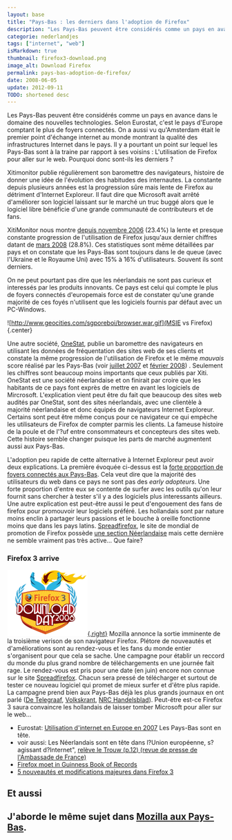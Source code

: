 ```yaml
---
layout: base
title: "Pays-Bas : les derniers dans l'adoption de Firefox"
description: "Les Pays-Bas peuvent être considérés comme un pays en avance dans le domaine des nouvelles technologies. Selon Eurostat, c'est le pays d'Europe comptant le p"
categorie: nederlandjes
tags: ["internet", "web"]
isMarkdown: true
thumbnail: firefox3-download.png
image_alt: Download Firefox
permalink: pays-bas-adoption-de-firefox/
date: 2008-06-05
update: 2012-09-11
TODO: shortened desc
---
```


Les Pays-Bas peuvent être considérés comme un pays en avance dans le domaine des nouvelles technologies. Selon Eurostat, c'est le pays d'Europe comptant le plus de foyers connectés. On a aussi vu qu'Amsterdam était le premier point d'échange internet au monde montrant la qualité des infrastructures Internet dans le pays. Il y a pourtant un point sur lequel les Pays-Bas sont à la traine par rapport à ses voisins : L'utilisation de Firefox pour aller sur le web. Pourquoi donc sont-ils les derniers ?

Xitimonitor publie régulièrement son baromettre des navigateurs, histoire de donner une idée de l'évolution des habitudes des internautes. La constante depuis plusieurs années est la progression sûre mais lente de Firefox au détriment d'Internet Exploreur. Il faut dire que Microsoft avait arrêté d'améliorer son logiciel laissant sur le marché un truc buggé alors que le logiciel libre bénéficie d'une grande communauté de contributeurs et de fans.

XitiMonitor nous montre [depuis novembre 2006](http://www.xitimonitor.com/en-us/browsers-barometer/firefox-november-2006/index-1-2-3-68.html) (23.4%) la lente et presque constante progression de l'utilisation de Firefox jusqu'aux dernier chiffres datant de [mars 2008](http://www.xitimonitor.com/fr-fr/barometre-des-navigateurs/firefox-mars-2008/index-1-1-3-127.html) (28.8%). Ces statistiques sont même détaillées par pays et on constate que les Pays-Bas sont toujours dans le de queue (avec l'Ukraine et le Royaume Uni) avec 15% à 16% d'utilisateurs. Souvent ils sont derniers.

On ne peut pourtant pas dire que les néerlandais ne sont pas curieux et interessés par les produits innovants. Ce pays est celui qui compte le plus de foyers connectés d'europemais force est de constater qu'une grande majorité de ces foyés n'utilisent que les logiciels fournis par défaut avec un PC-Windows.

![http://www.geocities.com/sgporeboi/browser.war.gif](MSIE vs Firefox){.center}

Une autre société, [OneStat](http://www.onestat.com/default-nl.aspx), publie un baromettre des navigateurs en utilisant les données de fréquentation des sites web de ses clients et constate la même progression de l'utilisation de Firefox et le même *mauvais* score réalisé par les Pays-Bas (voir [juillet 2007](http://onestat.com/html/aboutus_pressbox53-firefox-mozilla-browser-market-share.html) et [février 2008](http://www.onestat.com/dutch/dutch_aboutus_pressbox36-mozilla-firefox-internet-explorere-marktaandeel.html)) . Seulement les chiffres sont beaucoup moins importants que ceux publiés par Xiti. OneStat est une société néerlandaise et on finirait par croire que les habitants de ce pays font exprès de mettre en avant les logiciels de Mircrosoft. L'explication vient peut être du fait que beaucoup des sites web audités par OneStat, sont des sites néerlandais, avec une clientèle à majorité néerlandaise et donc équipés de navigateurs Internet Exploreur. Certains sont peut être même conçus pour ce navigateur ce qui empèche les utilisateurs de Firefox de compter parmis les clients. La fameuse histoire de la poule et de l'?uf entre consommateurs et concepteurs des sites web. Cette histoire semble changer puisque les parts de marché augmentent aussi aux Pays-Bas.

L'adoption peu rapide de cette alternative à Internet Exploreur peut avoir deux explications. La première évoquée ci-dessus est la [forte proportion de foyers connectés aux Pays-Bas](/public/images/scans/acces-fixes-par-pays.png). Cela veut dire que la majorité des utilisateurs du web dans ce pays ne sont pas des *early adopteurs*. Une forte proportion d'entre eux se contente de surfer avec les outils qu'on leur fournit sans chercher à tester s'il y a des logiciels plus interessants ailleurs. Une autre explication est peut-être aussi le peut d'engouement des fans de firefox pour promouvoir leur logiciels préféré. Les hollandais sont par nature moins enclin à partager leurs passions et le bouche à oreille fonctionne moins que dans les pays latins. [Spreadfirefox](http://www.spreadfirefox.com), le site de mondial de promotion de Firefox possède [une section Néerlandaise](http://www.spreadfirefox.com/node/477) mais cette dernière ne semble vraiment pas très active... Que faire?

### Firefox 3 arrive

[![Download Firefox](firefox3-download.png){.right}](http://www.spreadfirefox.com/fr/worldrecord)
Mozilla annonce la sortie imminente de la troisième verison de son navigateur Firefox. Plétore de nouveautés et d'améliorations sont au rendez-vous et les fans du monde entier s'organisent pour que cela se sache. Une campagne pour établir un reccord du monde du plus grand nombre de téléchargements en une journée fait rage. Le rendez-vous est pris pour une date (en juin) encore non connue sur le site [Spreadfirefox](http://www.spreadfirefox.com/fr/worldrecord). Chacun sera pressé de télécharger et surtout de tester ce nouveau logiciel qui promet de mieux surfer et d'être plus rapide. La campagne prend bien aux Pays-Bas déjà les plus grands journaux en ont parlé ([De Telegraaf](http://www.telegraaf.nl/digitaal/games/4122603/_Mozilla_aast_op_wereldrecord_downloaden__.html), [Volkskrant](http://www.volkskrant.nl/economie/article542453.ece/Internethulp_met_strenge_portier_en_vergrootglas), [NRC Handelsblad](http://weblogs3.nrc.nl/klaver/2008/05/30/firefox-wil-downloadrecord/)). Peut-être est-ce Firefox 3 saura convaincre les hollandais de laisser tomber Microsoft pour aller sur le web...

* Eurostat: [Utilisation d'internet en Europe en 2007](http://blog.re/me-in-amsterdam/files/data/2007-Internet-Eurostats.pdf) Les Pays-Bas sont en tête.  
* voir aussi: Les Néerlandais sont en tête dans l?Union européenne, s?agissant d?Internet", [relève le Trouw (p.12) (revue de presse de l'Ambassade de France)](http://www.ambafrance.nl/article.php?id_article=9116)
* [Firefox moet in Guinness Book of Records](http://www.planet.nl/planet/show/id=118880/contentid=926358/sc=21ddd8)
* [5 nouveautés et modifications majeures dans Firefox 3](http://www.journaldunet.com/solutions/intranet-extranet/reportage/5-nouveautes-et-modifications-majeures-dans-firefox-3/5-nouveautes-et-modifications-majeures-dans-firefox-3.shtml)

## Et aussi
J'aborde le même sujet dans [Mozilla aux Pays-Bas](/mozilla-aux-pays-bas).
---
